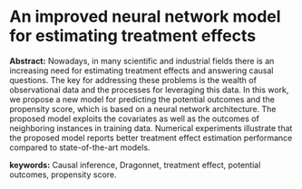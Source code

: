 # An improved neural network model for estimating treatment effects

**Abstract:** Nowadays, in many scientific and industrial fields there is an increasing need for estimating treatment effects and answering causal questions. The key for addressing these problems is the wealth of observational data and the processes for leveraging this data. In this work, we propose a new model for predicting the potential outcomes and the propensity score, which is based on a neural network architecture. The proposed model exploits the covariates as well as the outcomes of neighboring instances in training data. Numerical experiments illustrate that the proposed model reports better treatment effect estimation performance compared to state-of-the-art models.

**keywords:** Causal inference, Dragonnet, treatment effect, potential outcomes, propensity score.
